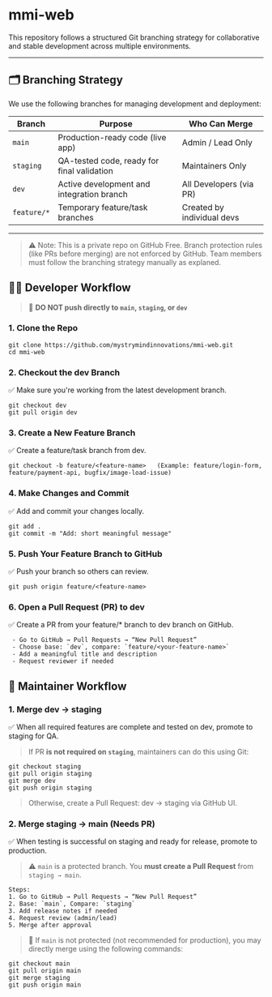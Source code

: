 # mmi-web

This repository follows a structured Git branching strategy for collaborative and stable development across multiple environments.

---

## 🗂️ Branching Strategy

We use the following branches for managing development and deployment:

| Branch       | Purpose                                      | Who Can Merge               |
|--------------|----------------------------------------------|-----------------------------|
| `main`       | Production-ready code (live app)             | Admin / Lead Only           |
| `staging`    | QA-tested code, ready for final validation   | Maintainers Only            |
| `dev`        | Active development and integration branch    | All Developers (via PR)     |
| `feature/*`  | Temporary feature/task branches              | Created by individual devs  |

---

>
>⚠️ Note: This is a private repo on GitHub Free. Branch protection rules (like PRs before merging) are not enforced by GitHub. Team members must follow the branching strategy manually as explaned.
>

## 🧑‍💻 Developer Workflow
> 🚫 **DO NOT push directly to `main`, `staging`, or `dev`**

### 1. Clone the Repo
```
git clone https://github.com/mystrymindinnovations/mmi-web.git
cd mmi-web
``` 

### 2. Checkout the dev Branch
✅ Make sure you're working from the latest development branch.
```
git checkout dev
git pull origin dev
```

### 3. Create a New Feature Branch
✅ Create a feature/task branch from dev.
```
git checkout -b feature/<feature-name>   (Example: feature/login-form, feature/payment-api, bugfix/image-load-issue)
```

### 4. Make Changes and Commit
✅ Add and commit your changes locally.
```
git add .
git commit -m "Add: short meaningful message"
```

### 5. Push Your Feature Branch to GitHub
✅ Push your branch so others can review.
```
git push origin feature/<feature-name>
```

### 6. Open a Pull Request (PR) to dev
✅ Create a PR from your feature/* branch to dev branch on GitHub.
```
 - Go to GitHub → Pull Requests → “New Pull Request”
 - Choose base: `dev`, compare: `feature/<your-feature-name>`
 - Add a meaningful title and description
 - Request reviewer if needed
```


## 🔄 Maintainer Workflow

### 1. Merge dev → staging
✅ When all required features are complete and tested on dev, promote to staging for QA.
> If PR **is not required on `staging`**, maintainers can do this using Git:
```
git checkout staging
git pull origin staging
git merge dev
git push origin staging
```
> Otherwise, create a Pull Request: dev → staging via GitHub UI.

### 2. Merge staging → main (Needs PR)
✅ When testing is successful on staging and ready for release, promote to production.
> ⚠️ `main` is a protected branch. You **must create a Pull Request** from `staging → main`.
```
Steps:
1. Go to GitHub → Pull Requests → “New Pull Request”
2. Base: `main`, Compare: `staging`
3. Add release notes if needed
4. Request review (admin/lead)
5. Merge after approval
```

> 🔁 If `main` is not protected (not recommended for production), you may directly merge using the following commands:
```
git checkout main
git pull origin main
git merge staging
git push origin main
```
